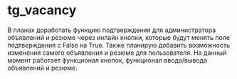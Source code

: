 # tg_vacancy
В планах доработать функцию подтверждения для администратора объявлений и резюме
через инлайн кнопки, которые будут менять поле подтверждения с False на True.
Также планирую добавить возможность изменения самого объявления и резюме для пользователя.
На данный момент работает функционал кнопок, функционал ввода/вывода объявлений и резюме.